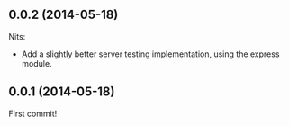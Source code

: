 
## 0.0.2 (2014-05-18)

Nits:

  - Add a slightly better server testing implementation, using the express module.

## 0.0.1 (2014-05-18)

First commit!

